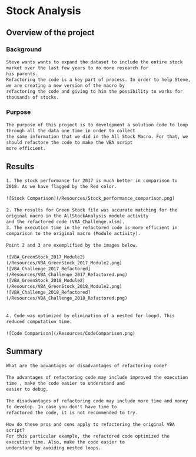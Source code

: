 # Stock Analysis

## Overview of the project

### Background
    
    Steve wants wants to expand the dataset to include the entire stock market over the last few years to do more research for 
    his parents. 
    Refactoring the code is a key part of process. In order to help Steve, we are creating a new version of the macro by 
    refactoring the code and giving to him the possibility to works for thousands of stocks. 

### Purpose

    The purpose of this project is to development a solution code to loop through all the data one time in order to collect 
    the same information that we did in the All Stock Macro. For that, we should refactore the code to make the VBA script 
    more efficient.  


## Results

    1. The stock performance for 2017 is much better in comparison to 2018. As we have flagged by the Red color. 
    
    ![Stock Comparison](/Resources/Stock_performance_comparison.png)

    2. The results for Green Stock file was accurate matching for the original macro in the AllStockAnalysis module activity 
    and the refactored code (VBA_Challenge.xlsm).
    3. The execution time in the refactored code is more efficient in comparison to the original macro (Module activity).

    Point 2 and 3 are exemplified by the images below.

    ![VBA_GreenStock_2017_Module2](/Resources/VBA_GreenStock_2017_Module2.png)
    ![VBA_Challenge_2017_Refactored](/Resources/VBA_Challenge_2017_Refactored.png)
    ![VBA_GreenStock_2018_Module2](/Resources/VBA_GreenStock_2018_Module2.png)
    ![VBA_Challenge_2018_Refactored](/Resources/VBA_Challenge_2018_Refactored.png)
    

    4. Code was optimized by elimination of a nested for loopd. This reduced computation time.

    ![Code Comparison](/Resources/CodeComparison.png)

## Summary

    What are the advantages or disadvantages of refactoring code?
    
    The advantages of refactoring code may include improved the execution time , make the code easier to understand and 
    easier to debug.

    The disadvantages of refactoring code may include more time and money to develop. In case you don't have time to 
    refactored the code, it is not recommended to try.

    How do these pros and cons apply to refactoring the original VBA script?
    For this particular example, the refactored code optimized the execution time. Also, make the code easier to 
    understand by avoiding nested loops.
